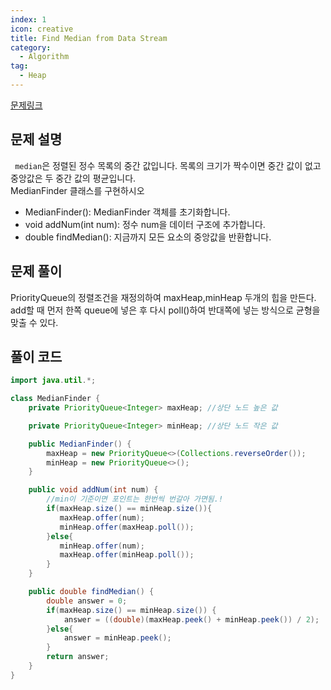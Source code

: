 ```yaml
---
index: 1
icon: creative
title: Find Median from Data Stream
category:
  - Algorithm
tag:
  - Heap
---
```


[문제링크](https://leetcode.com/problems/employee-free-time/)

## 문제 설명

` median`은 정렬된 정수 목록의 중간 값입니다. 목록의 크기가 짝수이면 중간 값이 없고 중앙값은 두 중간 값의 평균입니다.  
MedianFinder 클래스를 구현하시오

- MedianFinder(): MedianFinder 객체를 초기화합니다.
- void addNum(int num): 정수 num을 데이터 구조에 추가합니다.
- double findMedian(): 지금까지 모든 요소의 중앙값을 반환합니다.

## 문제 풀이

PriorityQueue의 정렬조건을 재정의하여 maxHeap,minHeap 두개의 힙을 만든다. add할 때 먼저 한쪽 queue에 넣은 후 다시 poll()하여 반대쪽에 넣는 방식으로 균형을 맞출 수 있다.

## 풀이 코드

```java
import java.util.*;

class MedianFinder {
    private PriorityQueue<Integer> maxHeap; //상단 노드 높은 값

    private PriorityQueue<Integer> minHeap; //상단 노드 작은 값

    public MedianFinder() {
        maxHeap = new PriorityQueue<>(Collections.reverseOrder());
        minHeap = new PriorityQueue<>();
    }

    public void addNum(int num) {
        //min이 기준이면 포인트는 한번씩 번갈아 가면됨.!
        if(maxHeap.size() == minHeap.size()){
           maxHeap.offer(num);
           minHeap.offer(maxHeap.poll());
        }else{
           minHeap.offer(num);
           maxHeap.offer(minHeap.poll());
        }
    }

    public double findMedian() {
        double answer = 0;
        if(maxHeap.size() == minHeap.size()) {
            answer = ((double)(maxHeap.peek() + minHeap.peek()) / 2);
        }else{
            answer = minHeap.peek();
        }
        return answer;
    }
}
```
